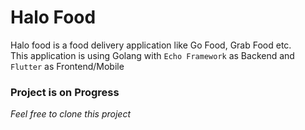 # Halo Food
Halo food is a food delivery application like Go Food, Grab Food etc.<br/>
This application is using Golang with `Echo Framework` as Backend and `Flutter` as Frontend/Mobile

### Project is on Progress

*Feel free to clone this project*